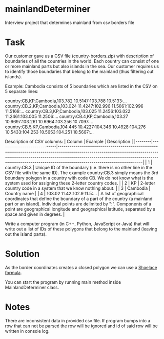 # mainlandDeterminer
Interview project that determines mainland from csv borders file

# Task
Our customer gave us a CSV file (country-borders.zip) with description of boundaries of all the countries in the world. Each country can consist of one or more mainland parts but also islands in the sea. Our customer requires us to identify those boundaries that belong to the mainland (thus filtering out islands).

Example: Cambodia consists of 5 boundaries which are listed in the CSV on 5 separate lines:

country:CB,KP,Cambodia,103.782 10.5147:103.788 10.5133:...
country:CB.2,KP,Cambodia,103.024 11.4247:102.996 11.5061:102.996 11.5169:...
country:CB.3,KP,Cambodia,103.025 11.2456:103.022 11.2461:103.005 11.2506:...
country:CB.4,KP,Cambodia,103.27 10.6697:103.261 10.6964:103.256 10.7097:...
country:CB.5,KP,Cambodia,104.445 10.4227:104.346 10.4928:104.276 10.5433:104.253 10.5653:104.251 10.5667:...

Description of CSV columns:
| Column | Example                     | Description                                                                                                                                                                                                                                                                         |
|--------|-----------------------------|-------------------------------------------------------------------------------------------------------------------------------------------------------------------------------------------------------------------------------------------------------------------------------------|
| 1      | country:CB.3                | Unique ID of the boundary (i.e. there is no other line in the CSV file with the same ID). The example country:CB.3 simply means the 3rd boundary polygon in a country with code CB. We do not know what is the system used for assigning these 2-letter country codes.              |
| 2      | KP                          | 2-letter country code in a system that we know nothing about.                                                                                                                                                                                                                       |
| 3      | Cambodia                    | Country name                                                                                                                                                                                                                                                                        |
| 4      | 103.02 11.42:102.9 11.5:... | A list of geographical coordinates that define the boundary of a part of the country (a mainland part or an island). Individual points are delimited by ":". Components of a point are geographical longitude and geographical latitude, separated by a space and given in degrees. |

Write a computer program (in C++, Python, JavaScript or Java) that will write out a list of IDs of these polygons that belong to the mainland (leaving out the island parts).

# Solution
As the border coordinates creates a closed polygon we can use a [Shoelace formula](https://en.wikipedia.org/wiki/Shoelace_formula).

You can start the program by running main method inside MainlandDeterminer class. 

# Notes
There are inconsistent data in provided csv file. If program bumps into a row that can not be parsed the row will be ignored and id of said row will be written in console log.